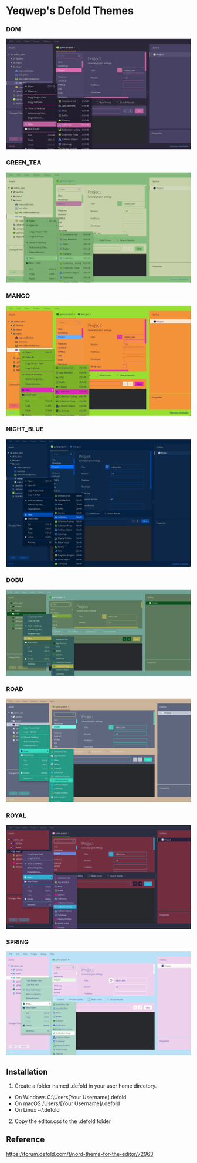 # Yeqwep's Defold Themes
### DOM
![DOM](https://github.com/yeqwep/Yeqwep_Defold_Skins/blob/main/sample_img/DOM.png)
### GREEN_TEA
![GREEN_TEA](https://github.com/yeqwep/Yeqwep_Defold_Skins/blob/main/sample_img/GREEN_TEA.png)
### MANGO
![MANGO](https://github.com/yeqwep/Yeqwep_Defold_Skins/blob/main/sample_img/MANGO.png)
### NIGHT_BLUE
![NIGHT_BLUE](https://github.com/yeqwep/Yeqwep_Defold_Skins/blob/main/sample_img/NIGHT_BLUE.png)
### DOBU
![NIGHT_BLUE](https://github.com/yeqwep/Yeqwep_Defold_Skins/blob/main/sample_img/DOBU.png)
### ROAD
![NIGHT_BLUE](https://github.com/yeqwep/Yeqwep_Defold_Skins/blob/main/sample_img/ROAD.png)
### ROYAL
![NIGHT_BLUE](https://github.com/yeqwep/Yeqwep_Defold_Skins/blob/main/sample_img/ROYAL.png)
### SPRING
![NIGHT_BLUE](https://github.com/yeqwep/Yeqwep_Defold_Skins/blob/main/sample_img/SPRING.png)
## Installation
1. Create a folder named .defold in your user home directory.
 * On Windows C:\Users\[Your Username]\.defold
 * On macOS /Users/[Your Username]/.defold
 * On Linux ~/.defold
2. Copy the editor.css to the .defold folder

## Reference
https://forum.defold.com/t/nord-theme-for-the-editor/72963
